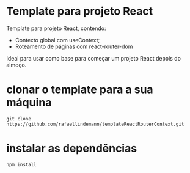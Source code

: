 # Template para projeto React

Template para projeto React, contendo:
- Contexto global com useContext;
- Roteamento de páginas com react-router-dom

Ideal para usar como base para começar um projeto React depois do almoço.


# clonar o template para a sua máquina
```
git clone https://github.com/rafaellindemann/templateReactRouterContext.git
```

#  instalar as dependências
```
npm install
```

